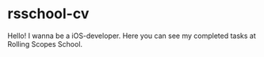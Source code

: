 # rsschool-cv
Hello! I wanna be a iOS-developer. Here you can see my completed tasks at Rolling Scopes School.
